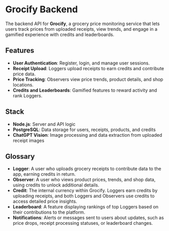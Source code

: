 Grocify Backend
===============

The backend API for **Grocify**, a grocery price monitoring service that lets users track prices from uploaded receipts,
view trends, and engage in a gamified experience with credits and leaderboards.

Features
--------

- **User Authentication**: Register, login, and manage user sessions.
- **Receipt Upload**: Loggers upload receipts to earn credits and contribute price data.
- **Price Tracking**: Observers view price trends, product details, and shop locations.
- **Credits and Leaderboards**: Gamified features to reward activity and rank Loggers.

Stack
-----

- **Node.js**: Server and API logic
- **PostgreSQL**: Data storage for users, receipts, products, and credits
- **ChatGPT Vision**: Image processing and data extraction from uploaded receipt images

Glossary
--------

- **Logger**: A user who uploads grocery receipts to contribute data to the app, earning credits in return.
- **Observer**: A user who views product prices, trends, and shop data, using credits to unlock additional details.
- **Credit**: The internal currency within Grocify. Loggers earn credits by uploading receipts, and both Loggers and
              Observers use credits to access detailed price insights.
- **Leaderboard**: A feature displaying rankings of top Loggers based on their contributions to the platform.
- **Notifications**: Alerts or messages sent to users about updates, such as price drops, receipt processing statuses, 
                     or leaderboard changes.